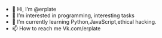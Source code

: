 - 👋 Hi, I’m @erplate
- 👀 I’m interested in programming, interesting tasks
- 🌱 I’m currently learning Python,JavaScript,ethical hacking. 
- 📫 How to reach me Vk.com/erplate

<!---
erplate/erplate is a ✨ special ✨ repository because its `README.md` (this file) appears on your GitHub profile.
You can click the Preview link to take a look at your changes.
--->
